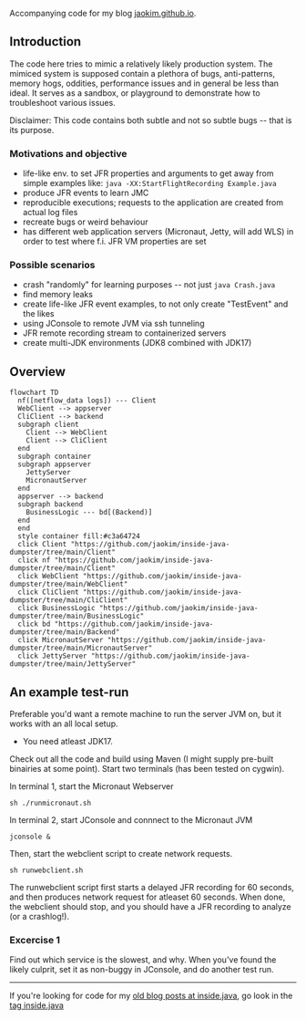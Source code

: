 Accompanying code for my blog [jaokim.github.io](https://jaokim.github.io/).

## Introduction
The code here tries to mimic a relatively likely production system. The mimiced system is supposed contain a plethora of bugs, anti-patterns, memory hogs, oddities, performance issues and in general be less than ideal. It serves as a sandbox, or playground to demonstrate how to troubleshoot various issues.

Disclaimer: This code contains both subtle and not so subtle bugs -- that is its purpose.

### Motivations and objective
* life-like env. to set JFR properties and arguments to get away from simple examples like:
     `java -XX:StartFlightRecording Example.java`
* produce JFR events to learn JMC
* reproducible executions; requests to the application are created from actual log files
* recreate bugs or weird behaviour
* has different web application servers (Micronaut, Jetty, will add WLS) in order to test where f.i. JFR VM properties are set

### Possible scenarios
* crash "randomly" for learning purposes -- not just `java Crash.java` 
* find memory leaks
* create life-like JFR event examples, to not only create "TestEvent" and the likes
* using JConsole to remote JVM via ssh tunneling
* JFR remote recording stream to containerized servers
* create multi-JDK environments (JDK8 combined with JDK17)

## Overview

```mermaid
flowchart TD
  nf([netflow_data logs]) --- Client
  WebClient --> appserver
  CliClient --> backend
  subgraph client
    Client --> WebClient
    Client --> CliClient
  end
  subgraph container
  subgraph appserver
    JettyServer
    MicronautServer
  end
  appserver --> backend
  subgraph backend
    BusinessLogic --- bd[(Backend)]
  end
  end
  style container fill:#c3a64724
  click Client "https://github.com/jaokim/inside-java-dumpster/tree/main/Client"
  click nf "https://github.com/jaokim/inside-java-dumpster/tree/main/Client"
  click WebClient "https://github.com/jaokim/inside-java-dumpster/tree/main/WebClient"
  click CliClient "https://github.com/jaokim/inside-java-dumpster/tree/main/CliClient"
  click BusinessLogic "https://github.com/jaokim/inside-java-dumpster/tree/main/BusinessLogic"
  click bd "https://github.com/jaokim/inside-java-dumpster/tree/main/Backend"
  click MicronautServer "https://github.com/jaokim/inside-java-dumpster/tree/main/MicronautServer"
  click JettyServer "https://github.com/jaokim/inside-java-dumpster/tree/main/JettyServer"
```

## An example test-run
Preferable you'd want a remote machine to run the server JVM on, but it works with an all local setup.
* You need atleast JDK17.

Check out all the code and build using Maven (I might supply pre-built binairies at some point).
Start two terminals (has been tested on cygwin). 

In terminal 1, start the Micronaut Webserver
```
sh ./runmicronaut.sh
```

In terminal 2, start JConsole and connnect to the Micronaut JVM
```
jconsole &
```
Then, start the webclient script to create network requests.
```
sh runwebclient.sh
```

The runwebclient script first starts a delayed JFR recording for 60 seconds, and then produces network request for atleaset 60 seconds.
When done, the webclient should stop, and you should have a JFR recording to analyze (or a crashlog!).

### Excercise 1
Find out which service is the slowest, and why. When you've found the likely culprit, set it as non-buggy in JConsole, and do another test run.


---
If you're looking for code for my [old blog posts at inside.java](https://inside.java/u/JoakimNordstrom/), go look in the [tag inside.java](https://github.com/jaokim/inside-java-dumpster/tree/inside.java)


